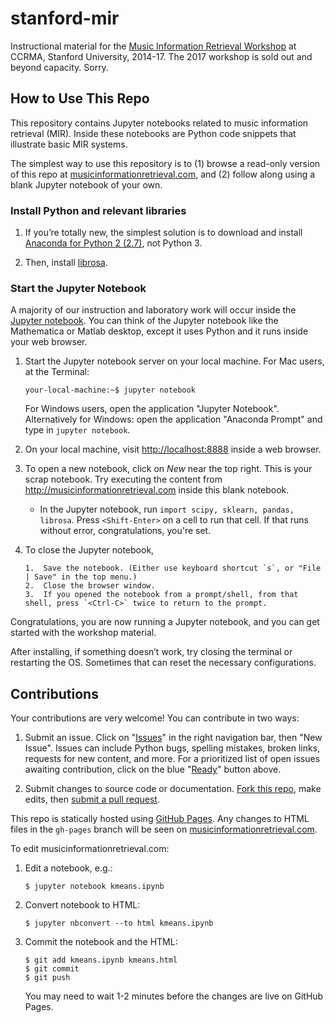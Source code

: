 stanford-mir
============

Instructional material for the [Music Information Retrieval Workshop](https://ccrma.stanford.edu/workshops/music-information-retrieval-2017) at CCRMA, Stanford University, 2014-17. The 2017 workshop is sold out and beyond capacity. Sorry.


How to Use This Repo
--------------------

This repository contains Jupyter notebooks related to music information retrieval (MIR). Inside these notebooks are Python code snippets that illustrate basic MIR systems.

The simplest way to use this repository is to (1) browse a read-only version of this repo at [musicinformationretrieval.com](http://musicinformationretrieval.com), and (2) follow along using a blank Jupyter notebook of your own.

### Install Python and relevant libraries

1.  If you’re totally new, the simplest solution is to download and install [Anaconda for Python 2 (2.7)](https://www.continuum.io/downloads), not Python 3. 
    
2.  Then, install [librosa](https://librosa.github.io/librosa/install.html).


### Start the Jupyter Notebook

A majority of our instruction and laboratory work will occur inside the [Jupyter notebook](http://jupyter.org/). You can think of the Jupyter notebook like the Mathematica or Matlab desktop, except it uses Python and it runs inside your web browser.

1.  Start the Jupyter notebook server on your local machine. For Mac users, at the Terminal:

        your-local-machine:~$ jupyter notebook

    For Windows users, open the application "Jupyter Notebook". Alternatively for Windows: open the application "Anaconda Prompt" and type in `jupyter notebook`.

2.  On your local machine, visit <http://localhost:8888> inside a web browser. 

3.  To open a new notebook, click on *New* near the top right. This is your scrap notebook. Try executing the content from <http://musicinformationretrieval.com> inside this blank notebook.

    -   In the Jupyter notebook, run `import scipy, sklearn, pandas, librosa`. Press `<Shift-Enter>` on a cell to run that cell. If that runs without error, congratulations, you're set.

4.  To close the Jupyter notebook,

        1.  Save the notebook. (Either use keyboard shortcut `s`, or "File | Save" in the top menu.)
        2.  Close the browser window.
        3.  If you opened the notebook from a prompt/shell, from that shell, press `<Ctrl-C>` twice to return to the prompt.

Congratulations, you are now running a Jupyter notebook, and you can get started with the workshop material.

After installing, if something doesn’t work, try closing the terminal or restarting the OS. Sometimes that can reset the necessary configurations.



Contributions
-------------

Your contributions are very welcome! You can contribute in two ways:

1. Submit an issue. Click on "[Issues](https://github.com/stevetjoa/stanford-mir/issues)" in the right navigation bar, then "New Issue".  Issues can include Python bugs, spelling mistakes, broken links, requests for new content, and more.  For a prioritized list of open issues awaiting contribution, click on the blue "[Ready](https://waffle.io/stevetjoa/stanford-mir)" button above.

2. Submit changes to source code or documentation. [Fork this repo](https://help.github.com/articles/fork-a-repo), make edits, then [submit a pull request](https://help.github.com/articles/using-pull-requests).

This repo is statically hosted using [GitHub Pages](https://pages.github.com/). Any changes to HTML files in the `gh-pages` branch will be seen on [musicinformationretrieval.com](http://musicinformationretrieval.com).

To edit musicinformationretrieval.com:

1.  Edit a notebook, e.g.:

        $ jupyter notebook kmeans.ipynb

2.  Convert notebook to HTML:

        $ jupyter nbconvert --to html kmeans.ipynb

3.  Commit the notebook and the HTML:

        $ git add kmeans.ipynb kmeans.html
        $ git commit
        $ git push

    You may need to wait 1-2 minutes before the changes are live on GitHub Pages.

